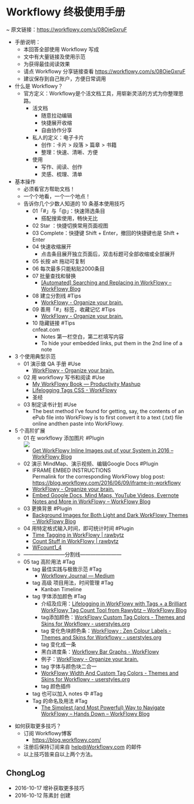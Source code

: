 #  Workflowy 终极使用手册

~ 原文链接：https://workflowy.com/s/08OieGxruF
 
  * 手册说明：
    * 本回答全部使用 Workflowy 写成
    * 文中有大量链接及使用示范
    * 为获得最佳阅读效果
    * 请点 Workflowy 分享链接查看 https://workflowy.com/s/08OieGxruF
    * 建议保存到自己账户，方便日常调用
  * 什么是 Workflowy？
    * 官方定义：Workflowy是个活文档工具，用崭新灵活的方式为你整理思路。
      * 活文档
        * 随意拉动编辑
        * 快捷展开收缩
        * 自由协作分享
      * 私人的定义：电子卡片
        * 创作：卡片 > 段落 > 篇章 > 书籍
        * 整理：快速、清晰、方便
      * 使用
        * 写作、阅读、创作
        * 灵感、梳理、清单
  * 基本操作
    * 必须看官方帮助文档！
    * 一个个地看，一个一个地点！
    * 告诉你几个少数人知道的 10 条基本使用技巧
      * 01「#」与「@」：快速筛选条目
        * 搭配搜索使用，畅快无比
      * 02 Star ：快捷切换常用页面视图
      * 03 Complete：快捷键 Shift + Enter，撤回的快捷键也是 Shift + Enter
      * 04 快速收缩展开
        * 点击条目展开独立页面后，双击标题可全部收缩或全部展开
      * 05 长按 alt 拖动可复制
      * 06 每次最多只能粘贴2000条目 
      * 07 批量查找和替换 
        * [[Automated] Searching and Replacing in WorkFlowy – WorkFlowy Blog](https://blog.workflowy.com/2016/04/14/searching-and-replacing-in-workflowy/)
      * 08 建立分割线 #Tips
        * [WorkFlowy - Organize your brain.](http://snip.ly/5v99t#https://workflowy.com/s/iCCnKlGkLV)
      * 09 善用「#」标签，收藏记忆 #Tips
        * [WorkFlowy - Organize your brain.](http://snip.ly/f0bpp#https://workflowy.com/s/VGlvFmQP00)
      * 10 隐藏链接 #Tips  
cnfeat.com
        * Notes 第一栏空白，第二栏填写内容
        * To hide your embedded links, put them in the 2nd line of a note
  * 3 个使用典型示范
    * 01 演示做 QA 手册 #Use 
      * [WorkFlowy - Organize your brain.](http://snip.ly/5v99t#https://workflowy.com/s/iCCnKlGkLV)
    * 02 用 workflowy 写书和阅读 #Use 
      * [My WorkFlowy Book — Productivity Mashup](http://www.productivitymashup.com/do-way-way-more-in-workflowy/)
      * [Lifelogging Tags CSS - WorkFlowy](https://workflowy.com/s/AB87tEVfnO?demo)
      * 圣经
    * 03 制定读书计划 #Use 
      * The best method I’ve found for getting, say, the contents of an ePub file into WorkFlowy is to first convert it to a text (.txt) file online andthen paste into WorkFlowy.
  * 5 个高阶扩展
    * 01 在 workflowy 添加图片 #Plugin  
![](http://openmindclub.qiniudn.com/omt/iPhoneScr03.jpg)
      * [Get WorkFlowy Inline Images out of your System in 2016 – WorkFlowy Blog](https://blog.workflowy.com/2016/01/06/inline-images/)
    * 02 演示 MindMap、演示视频、编辑Google Docs #Plugin
      * IFRAME EMBED INSTRUCTIONS   
Permalink for the corresponding WorkFlowy blog post: https://blog.workflowy.com/2016/06/09/iframe-in-workflowy 
      * [WorkFlowy - Organize your brain.](http://snip.ly/ugtxl#https://workflowy.com/s/s9KvFu9Ns7)
      * [Embed Google Docs, Mind Maps, YouTube Videos, Evernote Notes and More in WorkFlowy – WorkFlowy Blog](https://blog.workflowy.com/2016/06/09/iframe-in-workflowy/)
    * 03 更换背景 #Plugin
      * [Background Images for Both Light and Dark WorkFlowy Themes – WorkFlowy Blog](https://blog.workflowy.com/2016/05/12/background-images/)
    * 04 用特定格式输入时间，即可统计时间 #Plugin
      * [Time Tagging in WorkFlowy | rawbytz](https://rawbytz.wordpress.com/2016/02/09/time-tagging-in-workflowy/)
      * [Count Stuff in WorkFlowy | rawbytz](https://rawbytz.wordpress.com/2016/01/13/wfcount-bookmarklet/)
      * [WFcount1_4](https://dl.dropboxusercontent.com/u/8681219/WFcount.html)
    * ————————分割线————————
    * 05 tag 高阶用法 #Tag
      * tag 最佳实践与极致示范 #Tag
        * [Workflowy Journal — Medium](https://medium.com/@amirmasoudabdol/workflowy-journal-d33405065d64#.c3d2lm42u)
      * tag 高级 项目用法，时间管理 #Tag
        * Kanban Timeline
      * tag 字体添加颜色 #Tag
        * 介绍及应用：[Lifelogging in WorkFlowy with Tags + a Brilliant WorkFlowy Tag Count Tool from Rawybtz – WorkFlowy Blog](https://blog.workflowy.com/2016/01/14/lifelogging-tag-count/)
        * tag添加颜色：[WorkFlowy Custom Tag Colors - Themes and Skins for Workflowy - userstyles.org](https://userstyles.org/styles/112356/workflowy-custom-tag-colors)
        * tag 变化色块颜色条：[WorkFlowy : Zen Colour Labels - Themes and Skins for Workflowy - userstyles.org](https://userstyles.org/styles/120974/workflowy-zen-colour-labels)
        * tag 变化成一条
        * 黑白进度条：[Workflowy Bar Graphs - WorkFlowy](https://workflowy.com/s/MpAg6bTWpO)
        * 例子：[WorkFlowy - Organize your brain.](http://snip.ly/y4t08#https://workflowy.com/s/5PkzMLa1fD)
        * tag 字体与颜色块二合一
        * [WorkFlowy Width And Custom Tag Colors - Themes and Skins for Workflowy - userstyles.org](https://userstyles.org/styles/125804/workflowy-width-and-custom-tag-colors)
        * tag 颜色插件
      * tag 也可以加入 notes 中 #Tag
      * Tag 的命名及用法 #Tag
        * [The Simplest (and Most Powerful) Way to Navigate WorkFlowy – Hands Down – WorkFlowy Blog](https://blog.workflowy.com/2016/06/02/tag-navigation/)
  - 如何获取更多技巧？
      * 订阅 Workflowy博客
        * https://blog.workflowy.com/
      * 注册后保持订阅来自 help@Workflowy.com 的邮件
      * 以上技巧皆来自以上两个方法。
   


## ChongLog

 
- 2016-10-17 增补获取更多技巧
- 2016-10-12 陈素封 创建

